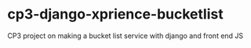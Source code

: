 # cp3-django-xprience-bucketlist
CP3 project on making a bucket list service with django and front end JS
